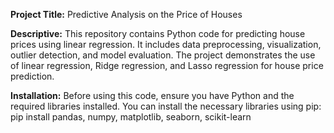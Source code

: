 **Project Title:**
Predictive Analysis on the Price of Houses

**Descriptive:**
This repository contains Python code for predicting house prices using linear regression. It includes data preprocessing, visualization, outlier detection, and model evaluation. 
The project demonstrates the use of linear regression, Ridge regression, and Lasso regression for house price prediction.

**Installation:**
Before using this code, ensure you have Python and the required libraries installed. You can install the necessary libraries using pip:
pip install pandas, numpy, matplotlib, seaborn, scikit-learn

